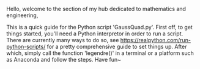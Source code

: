 Hello, welcome to the section of my hub dedicated to mathematics and engineering,

This is a quick guide for the Python script 'GaussQuad.py'.
First off, to get things started, you'll need a Python interpretor in order to run a script. There are currently many ways to do so, see https://realpython.com/run-python-scripts/ for a pretty comprehensive guide to set things up.
After which, simply call the function 'legendre()' in a terminal or a platform such as Anaconda and follow the steps. Have fun~ 
